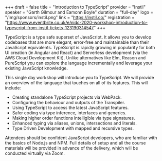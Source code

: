 +++
draft = false
title = "Introduction to TypeScript"
provider = "Instil"
speaker = "Garth Gilmour and Eamonn Boyle"
duration = "full-day"
logo = "/img/sponsors/instil.png"
link = "https://instil.co/"
registration = "https://www.eventbrite.co.uk/e/nidc-2020-workshop-introduction-to-typescript-from-instil-tickets-123190314547"
+++

TypeScript is a type safe superset of JavaScript. It allows you to develop codebases that are more elegant, error-free and maintainable than their JavaScript equivalents. TypeScript is rapidly growing in popularity for both UI creation (in Angular and React) and Serverless development (via the AWS Cloud Development Kit). Unlike alternatives like Elm, Reason and PureScript you can explore the language incrementally and leverage your existing JavaScript knowledge.

This single day workshop will introduce you to TypeScript. We will provide an overview of the language that touches on all of its features. This will include:

* Creating standalone TypeScript projects via WebPack.
* Configuring the behaviour and outputs of the Transpiler.
* Using TypeScript to access the latest JavaScript features.
* Safer coding via type inference, interfaces and generics.
* Making higher order functions intelligible via type signatures.
* Enhanced typing via aliases, unions, intersections and literals.
* Type Driven Development with mapped and recursive types. 

Attendees should be confident JavaScript developers, who are familiar with the basics of Node.js and NPM. Full details of setup and all the course materials will be provided in advance of the delivery, which will be conducted virtually via Zoom.